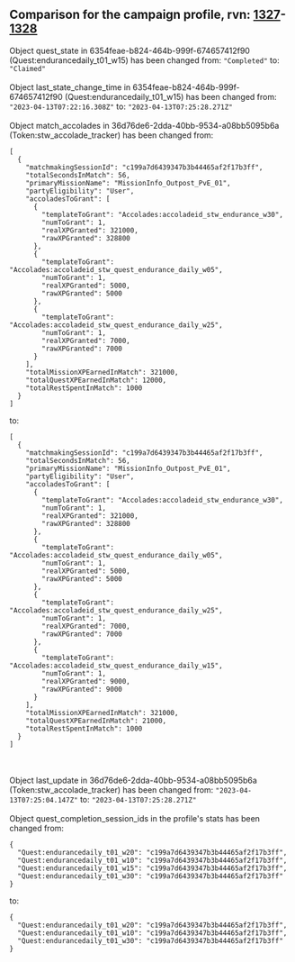 ## Comparison for the campaign profile, rvn: [1327](https://github.com/PRO100KatYT/FortniteProfileRevisions/tree/main/profiles/campaign/1327%20campaign.json)-[1328](https://github.com/PRO100KatYT/FortniteProfileRevisions/tree/main/profiles/campaign/1328%20campaign.json)

Object quest_state in 6354feae-b824-464b-999f-674657412f90 (Quest:endurancedaily_t01_w15) has been changed from: `"Completed"` to: `"Claimed"`
<br><br>
Object last_state_change_time in 6354feae-b824-464b-999f-674657412f90 (Quest:endurancedaily_t01_w15) has been changed from: `"2023-04-13T07:22:16.308Z"` to: `"2023-04-13T07:25:28.271Z"`
<br><br>
Object match_accolades in 36d76de6-2dda-40bb-9534-a08bb5095b6a (Token:stw_accolade_tracker) has been changed from:

```
[
  {
    "matchmakingSessionId": "c199a7d6439347b3b44465af2f17b3ff",
    "totalSecondsInMatch": 56,
    "primaryMissionName": "MissionInfo_Outpost_PvE_01",
    "partyEligibility": "User",
    "accoladesToGrant": [
      {
        "templateToGrant": "Accolades:accoladeid_stw_endurance_w30",
        "numToGrant": 1,
        "realXPGranted": 321000,
        "rawXPGranted": 328800
      },
      {
        "templateToGrant": "Accolades:accoladeid_stw_quest_endurance_daily_w05",
        "numToGrant": 1,
        "realXPGranted": 5000,
        "rawXPGranted": 5000
      },
      {
        "templateToGrant": "Accolades:accoladeid_stw_quest_endurance_daily_w25",
        "numToGrant": 1,
        "realXPGranted": 7000,
        "rawXPGranted": 7000
      }
    ],
    "totalMissionXPEarnedInMatch": 321000,
    "totalQuestXPEarnedInMatch": 12000,
    "totalRestSpentInMatch": 1000
  }
]
```

to:

```
[
  {
    "matchmakingSessionId": "c199a7d6439347b3b44465af2f17b3ff",
    "totalSecondsInMatch": 56,
    "primaryMissionName": "MissionInfo_Outpost_PvE_01",
    "partyEligibility": "User",
    "accoladesToGrant": [
      {
        "templateToGrant": "Accolades:accoladeid_stw_endurance_w30",
        "numToGrant": 1,
        "realXPGranted": 321000,
        "rawXPGranted": 328800
      },
      {
        "templateToGrant": "Accolades:accoladeid_stw_quest_endurance_daily_w05",
        "numToGrant": 1,
        "realXPGranted": 5000,
        "rawXPGranted": 5000
      },
      {
        "templateToGrant": "Accolades:accoladeid_stw_quest_endurance_daily_w25",
        "numToGrant": 1,
        "realXPGranted": 7000,
        "rawXPGranted": 7000
      },
      {
        "templateToGrant": "Accolades:accoladeid_stw_quest_endurance_daily_w15",
        "numToGrant": 1,
        "realXPGranted": 9000,
        "rawXPGranted": 9000
      }
    ],
    "totalMissionXPEarnedInMatch": 321000,
    "totalQuestXPEarnedInMatch": 21000,
    "totalRestSpentInMatch": 1000
  }
]
```

<br><br>
Object last_update in 36d76de6-2dda-40bb-9534-a08bb5095b6a (Token:stw_accolade_tracker) has been changed from: `"2023-04-13T07:25:04.147Z"` to: `"2023-04-13T07:25:28.271Z"`
<br><br>
Object quest_completion_session_ids in the profile's stats has been changed from:

```
{
  "Quest:endurancedaily_t01_w20": "c199a7d6439347b3b44465af2f17b3ff",
  "Quest:endurancedaily_t01_w10": "c199a7d6439347b3b44465af2f17b3ff",
  "Quest:endurancedaily_t01_w15": "c199a7d6439347b3b44465af2f17b3ff",
  "Quest:endurancedaily_t01_w30": "c199a7d6439347b3b44465af2f17b3ff"
}
```

to:

```
{
  "Quest:endurancedaily_t01_w20": "c199a7d6439347b3b44465af2f17b3ff",
  "Quest:endurancedaily_t01_w10": "c199a7d6439347b3b44465af2f17b3ff",
  "Quest:endurancedaily_t01_w30": "c199a7d6439347b3b44465af2f17b3ff"
}
```

<br><br>
